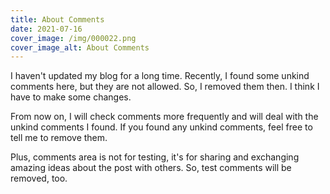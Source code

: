 ```yaml
---
title: About Comments
date: 2021-07-16
cover_image: /img/000022.png
cover_image_alt: About Comments
---
```


I haven't updated my blog for a long time. Recently, I found some unkind comments here, but they are not allowed. So, I removed them then. I think I have to make some changes.

From now on, I will check comments more frequently and will deal with the unkind comments I found. If you found any unkind comments, feel free to tell me to remove them.

Plus, comments area is not for testing, it's for sharing and exchanging amazing ideas about the post with others. So, test comments will be removed, too.
